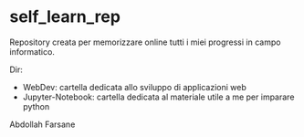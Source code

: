 # self_learn_rep

Repository creata per memorizzare online tutti i miei progressi in campo informatico.

Dir:
  - WebDev: cartella dedicata allo sviluppo di applicazioni web
  - Jupyter-Notebook: cartella dedicata al materiale utile a me per imparare python
  
Abdollah Farsane
